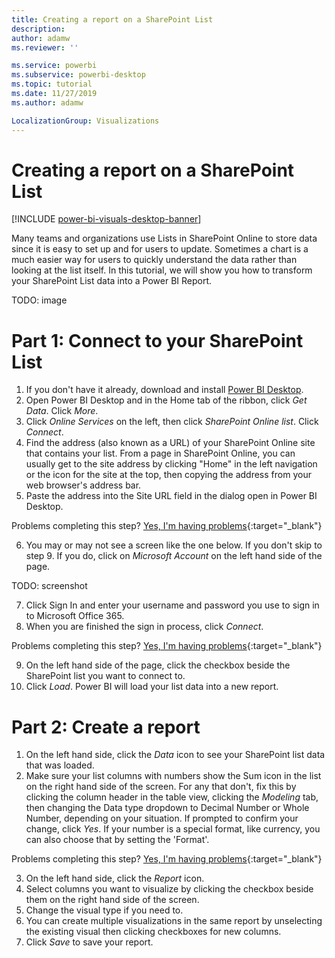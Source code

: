 ```yaml
---
title: Creating a report on a SharePoint List
description: 
author: adamw
ms.reviewer: ''

ms.service: powerbi
ms.subservice: powerbi-desktop
ms.topic: tutorial
ms.date: 11/27/2019
ms.author: adamw

LocalizationGroup: Visualizations
---
```

# Creating a report on a SharePoint List

[!INCLUDE [power-bi-visuals-desktop-banner](../includes/power-bi-visuals-desktop-banner.md)]

Many teams and organizations use Lists in SharePoint Online to store data since it is easy to set up and for users to update.  Sometimes a chart is a much easier way for users to quickly understand the data rather than looking at the list itself.  In this tutorial, we will show you how to transform your SharePoint List data into a Power BI Report.

TODO: image

# Part 1: Connect to your SharePoint List

1. If you don't have it already, download and install [Power BI Desktop](https://powerbi.microsoft.com/en-us/desktop/).
2. Open Power BI Desktop and in the Home tab of the ribbon, click *Get Data*. Click *More*.
3. Click *Online Services* on the left, then click *SharePoint Online list*.  Click *Connect*.
4. Find the address (also known as a URL) of your SharePoint Online site that contains your list.  From a page in SharePoint Online, you can usually get to the site address by clicking "Home" in the left navigation or the icon for the site at the top, then copying the address from your web browser's address bar.
5. Paste the address into the Site URL field in the dialog open in Power BI Desktop.

Problems completing this step? [Yes, I'm having problems](https://forms.office.com/Pages/ResponsePage.aspx?id=v4j5cvGGr0GRqy180BHbR8M5xArDGsxPhvdGH5o-Ym1UQjRUUTVLMzdXN0ZBNkZJNjlKOVFYMVhUVS4u){:target="_blank"}

6. You may or may not see a screen like the one below.  If you don't skip to step 9.  If you do, click on *Microsoft Account* on the left hand side of the page.

TODO: screenshot

7. Click Sign In and enter your username and password you use to sign in to Microsoft Office 365.
8. When you are finished the sign in process, click *Connect*.

Problems completing this step? [Yes, I'm having problems](https://forms.office.com/Pages/ResponsePage.aspx?id=v4j5cvGGr0GRqy180BHbR8M5xArDGsxPhvdGH5o-Ym1UQjRUUTVLMzdXN0ZBNkZJNjlKOVFYMVhUVS4u){:target="_blank"}

9. On the left hand side of the page, click the checkbox beside the SharePoint list you want to connect to.
10. Click *Load*.  Power BI will load your list data into a new report.

# Part 2: Create a report

1. On the left hand side, click the *Data* icon to see your SharePoint list data that was loaded.
2. Make sure your list columns with numbers show the Sum icon in the list on the right hand side of the screen.  For any that don't, fix this by clicking the column header in the table view, clicking the *Modeling* tab, then changing the Data type dropdown to Decimal Number or Whole Number, depending on your situation.  If prompted to confirm your change, click *Yes*.  If your number is a special format, like currency, you can also choose that by setting the 'Format'.

Problems completing this step? [Yes, I'm having problems](https://forms.office.com/Pages/ResponsePage.aspx?id=v4j5cvGGr0GRqy180BHbR8M5xArDGsxPhvdGH5o-Ym1UQjRUUTVLMzdXN0ZBNkZJNjlKOVFYMVhUVS4u){:target="_blank"}

3. On the left hand side, click the *Report* icon.
4. Select columns you want to visualize by clicking the checkbox beside them on the right hand side of the screen.
5. Change the visual type if you need to.
6. You can create multiple visualizations in the same report by unselecting the existing visual then clicking checkboxes for new columns.
7. Click *Save* to save your report.
